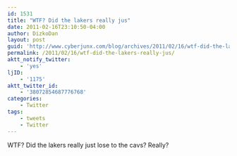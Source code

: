 ```yaml
---
id: 1531
title: "WTF? Did the lakers really jus"
date: 2011-02-16T23:10:50-04:00
author: DizkoDan
layout: post
guid: 'http://www.cyberjunx.com/blog/archives/2011/02/16/wtf-did-the-lakers-really-jus/'
permalink: /2011/02/16/wtf-did-the-lakers-really-jus/
aktt_notify_twitter:
    - 'yes'
ljID:
    - '1175'
aktt_twitter_id:
    - '38072854687776768'
categories:
    - Twitter
tags:
    - tweets
    - Twitter
---
```


WTF? Did the lakers really just lose to the cavs? Really?